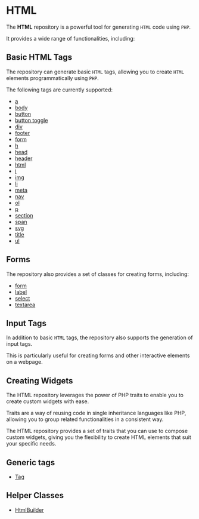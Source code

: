 # HTML

The **HTML** repository is a powerful tool for generating `HTML` code using `PHP`.

It provides a wide range of functionalities, including:

## Basic HTML Tags

The repository can generate basic `HTML` tags, allowing you to create `HTML` elements programmatically using `PHP`.

The following tags are currently supported:

- [a](/docs/tag/A.md)
- [body](/docs/tag/Body.md)
- [button](/docs/tag/Button.md)
- [button toggle](/docs/tag/ButtonToggle.md)
- [div](/docs/tag/Div.md)
- [footer](/docs/tag/Footer.md)
- [form](/docs/tag/Form.md)
- [h](/docs/tag/H.md)
- [head](/docs/tag/Head.md)
- [header](/docs/tag/Header.md)
- [html](/docs/tag/Html.md)
- [i](/docs/tag/I.md)
- [img](/docs/tag/Img.md)
- [li](/docs/tag/Li.md)
- [meta](/docs/tag/Meta.md)
- [nav](/docs/tag/Nav.md)
- [ol](/docs/tag/Ol.md)
- [p](/docs/tag/P.md)
- [section](/docs/tag/Section.md)
- [span](/docs/tag/Span.md)
- [svg](/docs/tag/Svg.md)
- [title](/docs/tag/Title.md)
- [ul](/docs/tag/Ul.md)

## Forms 

The repository also provides a set of classes for creating forms, including:

- [form](/docs/form/Form.md)
- [label](/docs/form/Label.md)
- [select](/docs/form/Select.md)
- [textarea](/docs/form/TextArea.md)

## Input Tags

In addition to basic `HTML` tags, the repository also supports the generation of input tags.

This is particularly useful for creating forms and other interactive elements on a webpage.

## Creating Widgets

The HTML repository leverages the power of PHP traits to enable you to create custom widgets with ease.

Traits are a way of reusing code in single inheritance languages like PHP, allowing you to group related functionalities
in a consistent way.

The HTML repository provides a set of traits that you can use to compose custom widgets, giving you the flexibility to
create HTML elements that suit your specific needs.

## Generic tags

- [Tag](/docs/tag/Tag.md)

## Helper Classes

- [HtmlBuilder](/docs/helper/HtmlBuilder.md)
